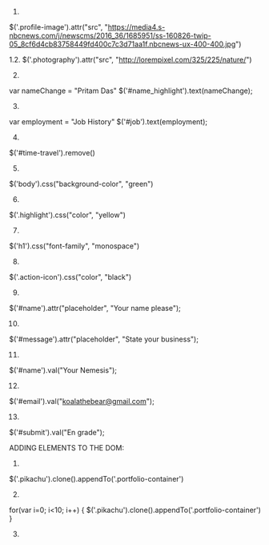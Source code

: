 1.
 $('.profile-image').attr("src", "https://media4.s-nbcnews.com/j/newscms/2016_36/1685951/ss-160826-twip-05_8cf6d4cb83758449fd400c7c3d71aa1f.nbcnews-ux-400-400.jpg")

 1.2.
 $('.photography').attr("src", "http://lorempixel.com/325/225/nature/")

 2.
 var nameChange = "Pritam Das"
 $('#name_highlight').text(nameChange);

 3.
 var employment = "Job History"
 $('#job').text(employment);

4.
$('#time-travel').remove()

5.
$('body').css("background-color", "green")

6.
$('.highlight').css("color", "yellow")

7.
$('h1').css("font-family", "monospace")

8.
$('.action-icon').css("color", "black")

9.
$('#name').attr("placeholder", "Your name please");

10.
$('#message').attr("placeholder", "State your business");

11.
$('#name').val("Your Nemesis");

12.
$('#email').val("koalathebear@gmail.com");

13.
$('#submit').val("En grade");

ADDING ELEMENTS TO THE DOM:

1.
$('.pikachu').clone().appendTo('.portfolio-container')  

2.
for(var i=0; i<10; i++)
{ $('.pikachu').clone().appendTo('.portfolio-container')
}

3.
